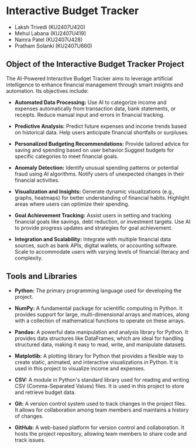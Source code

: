 # Interactive Budget Tracker

- Laksh Trivedi (KU2407U420)
- Mehul Labana (KU2407U419)
- Namra Patel (KU2407U428)
- Pratham Solanki (KU2407U660)

## Object of the Interactive Budget Tracker Project
The AI-Powered Interactive Budget Tracker aims to leverage artificial intelligence to enhance financial management through smart insights and automation. Its objectives include:

- **Automated Data Processing:** Use AI to categorize income and expenses automatically from transaction data, bank statements, or receipts.
Reduce manual input and errors in financial tracking.

- **Predictive Analysis:** Predict future expenses and income trends based on historical data. Help users anticipate financial shortfalls or surpluses.

- **Personalized Budgeting Recommendations:** Provide tailored advice for saving and spending based on user behavior.Suggest budgets for specific categories to meet financial goals.

- **Anomaly Detection:** Identify unusual spending patterns or potential fraud using AI algorithms. Notify users of unexpected changes in their financial activities.

- **Visualization and Insights:** Generate dynamic visualizations (e.g., graphs, heatmaps) for better understanding of financial habits. Highlight areas where users can optimize their spending.

- **Goal Achievement Tracking:** Assist users in setting and tracking financial goals like savings, debt reduction, or investment targets. Use AI to provide progress updates and strategies for goal achievement.

- **Integration and Scalability:** Integrate with multiple financial data sources, such as bank APIs, digital wallets, or accounting software. Scale to accommodate users with varying levels of financial literacy and complexity.

## Tools and Libraries

- **Python:** The primary programming language used for developing the project.

- **NumPy:** A fundamental package for scientific computing in Python. It provides support for large, multi-dimensional arrays and matrices, along with a collection of mathematical functions to operate on these arrays.

- **Pandas:** A powerful data manipulation and analysis library for Python. It provides data structures like DataFrames, which are ideal for handling structured data, making it easy to read, write, and manipulate datasets.

- **Matplotlib:** A plotting library for Python that provides a flexible way to create static, animated, and interactive visualizations in Python. It is used in this project to visualize income and expenses.

- **CSV:** A module in Python's standard library used for reading and writing CSV (Comma-Separated Values) files. It is used in this project to store and retrieve budget data.

- **Git:** A version control system used to track changes in the project files. It allows for collaboration among team members and maintains a history of changes.

- **GitHub:** A web-based platform for version control and collaboration. It hosts the project repository, allowing team members to share code and track issues.

